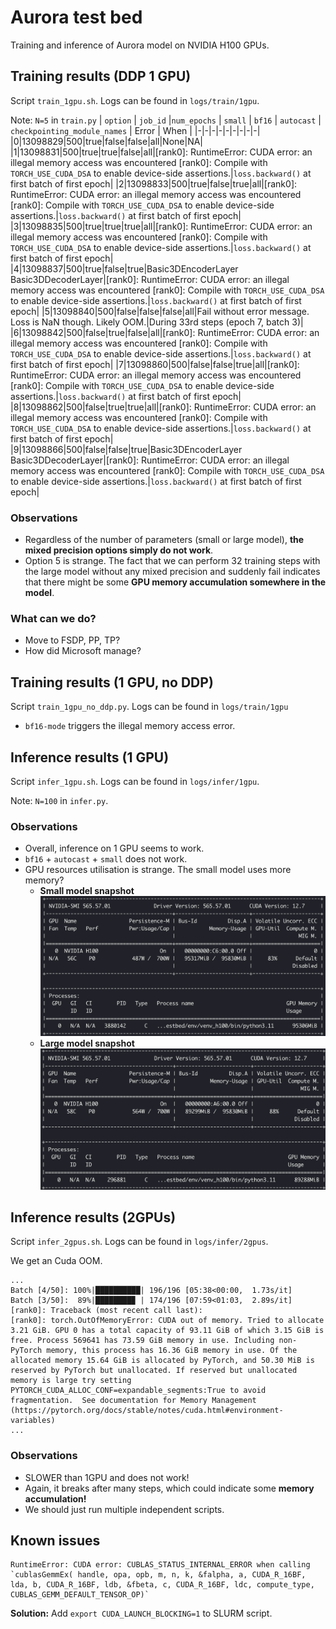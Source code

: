 # Aurora test bed
Training and inference of Aurora model on NVIDIA H100 GPUs. 

## Training results (DDP 1 GPU)
Script `train_1gpu.sh`. Logs can be found in `logs/train/1gpu`.

Note: `N=5` in `train.py`
| `option` | `job_id` |`num_epochs` | `small` | `bf16` | `autocast` |  `checkpointing_module_names`  | Error | When |
|-|-|-|-|-|-|-|-|-|
|0|13098829|500|true|false|false|all|None|NA|
|1|13098831|500|true|true|false|all|[rank0]: RuntimeError: CUDA error: an illegal memory access was encountered [rank0]: Compile with `TORCH_USE_CUDA_DSA` to enable device-side assertions.|`loss.backward()` at first batch of first epoch|
|2|13098833|500|true|false|true|all|[rank0]: RuntimeError: CUDA error: an illegal memory access was encountered [rank0]: Compile with `TORCH_USE_CUDA_DSA` to enable device-side assertions.|`loss.backward()` at first batch of first epoch|
|3|13098835|500|true|true|true|all|[rank0]: RuntimeError: CUDA error: an illegal memory access was encountered [rank0]: Compile with `TORCH_USE_CUDA_DSA` to enable device-side assertions.|`loss.backward()` at first batch of first epoch|
|4|13098837|500|true|false|true|Basic3DEncoderLayer Basic3DDecoderLayer|[rank0]: RuntimeError: CUDA error: an illegal memory access was encountered [rank0]: Compile with `TORCH_USE_CUDA_DSA` to enable device-side assertions.|`loss.backward()` at first batch of first epoch|
|5|13098840|500|false|false|false|all|Fail without error message. Loss is NaN though. Likely OOM.|During 33rd steps (epoch 7, batch 3)|
|6|13098842|500|false|true|false|all|[rank0]: RuntimeError: CUDA error: an illegal memory access was encountered [rank0]: Compile with `TORCH_USE_CUDA_DSA` to enable device-side assertions.|`loss.backward()` at first batch of first epoch|
|7|13098860|500|false|false|true|all|[rank0]: RuntimeError: CUDA error: an illegal memory access was encountered [rank0]: Compile with `TORCH_USE_CUDA_DSA` to enable device-side assertions.|`loss.backward()` at first batch of first epoch|
|8|13098862|500|false|true|true|all|[rank0]: RuntimeError: CUDA error: an illegal memory access was encountered [rank0]: Compile with `TORCH_USE_CUDA_DSA` to enable device-side assertions.|`loss.backward()` at first batch of first epoch|
|9|13098866|500|false|false|true|Basic3DEncoderLayer Basic3DDecoderLayer|[rank0]: RuntimeError: CUDA error: an illegal memory access was encountered [rank0]: Compile with `TORCH_USE_CUDA_DSA` to enable device-side assertions.|`loss.backward()` at first batch of first epoch|

### Observations
- Regardless of the number of parameters (small or large model), **the mixed precision options simply do not work**. 
- Option 5 is strange. The fact that we can perform 32 training steps with the large model without any mixed precision and suddenly fail indicates that there might be some **GPU memory accumulation somewhere in the model**.

### What can we do?
- Move to FSDP, PP, TP? 
- How did Microsoft manage?

## Training results (1 GPU, no DDP)
Script `train_1gpu_no_ddp.py`. Logs can be found in `logs/train/1gpu`

- `bf16-mode` triggers the illegal memory access error. 


## Inference results (1 GPU)
Script `infer_1gpu.sh`. Logs can be found in `logs/infer/1gpu`.

Note: `N=100` in `infer.py`.

### Observations
- Overall, inference on 1 GPU seems to work.
- `bf16` + `autocast` + `small` does not work.
- GPU resources utilisation is strange. The small model uses more memory?
    - **Small model snapshot**
    ![Small model GPU snapshot](nsmi_inference_small.png)
    - **Large model snapshot**
    ![Large model GPU snapshot](nsmi_inference_large.png)

## Inference results (2GPUs)
Script `infer_2gpus.sh`. Logs can be found in `logs/infer/2gpus`.

We get an Cuda OOM.
```
...
Batch [4/50]: 100%|██████████| 196/196 [05:38<00:00,  1.73s/it]
Batch [3/50]:  89%|████████▉ | 174/196 [07:59<01:03,  2.89s/it]
[rank0]: Traceback (most recent call last):
[rank0]: torch.OutOfMemoryError: CUDA out of memory. Tried to allocate 3.21 GiB. GPU 0 has a total capacity of 93.11 GiB of which 3.15 GiB is free. Process 569641 has 73.59 GiB memory in use. Including non-PyTorch memory, this process has 16.36 GiB memory in use. Of the allocated memory 15.64 GiB is allocated by PyTorch, and 50.30 MiB is reserved by PyTorch but unallocated. If reserved but unallocated memory is large try setting PYTORCH_CUDA_ALLOC_CONF=expandable_segments:True to avoid fragmentation.  See documentation for Memory Management  (https://pytorch.org/docs/stable/notes/cuda.html#environment-variables)
...
```

### Observations
- SLOWER than 1GPU and does not work!
- Again, it breaks after many steps, which could indicate some **memory accumulation!**
- We should just run multiple independent scripts. 

## Known issues
```
RuntimeError: CUDA error: CUBLAS_STATUS_INTERNAL_ERROR when calling `cublasGemmEx( handle, opa, opb, m, n, k, &falpha, a, CUDA_R_16BF, lda, b, CUDA_R_16BF, ldb, &fbeta, c, CUDA_R_16BF, ldc, compute_type, CUBLAS_GEMM_DEFAULT_TENSOR_OP)`
```
**Solution:** Add `export CUDA_LAUNCH_BLOCKING=1` to SLURM script.
